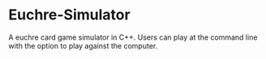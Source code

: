 # Euchre-Simulator
A euchre card game simulator in C++. Users can play at the command line with the option to play against the computer.

